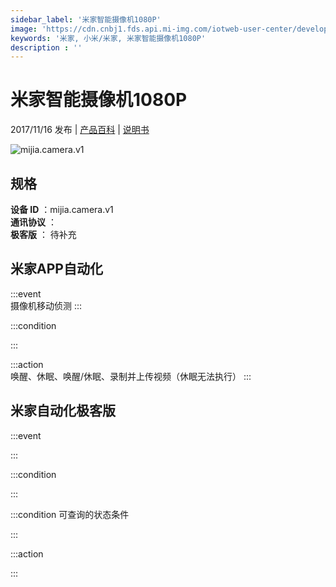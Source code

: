 ```yaml
---
sidebar_label: '米家智能摄像机1080P'
image: 'https://cdn.cnbj1.fds.api.mi-img.com/iotweb-user-center/developer_1679066513271AIKqpD2Y.png?GalaxyAccessKeyId=AKVGLQWBOVIRQ3XLEW&Expires=9223372036854775807&Signature=YiUge/n0AEEEGPVg24td8pYZ3Wk='
keywords: '米家, 小米/米家, 米家智能摄像机1080P'
description : ''
---
```

# 米家智能摄像机1080P

2017/11/16 发布 | [产品百科](https://home.mi.com/webapp/content/baike/product/index.html?model=mijia.camera.v1/) | [说明书](https://home.mi.com/views/introduction.html?model=mijia.camera.v1&region=cn)

![mijia.camera.v1](https://cdn.cnbj1.fds.api.mi-img.com/iotweb-user-center/developer_1679066513271AIKqpD2Y.png?GalaxyAccessKeyId=AKVGLQWBOVIRQ3XLEW&Expires=9223372036854775807&Signature=YiUge/n0AEEEGPVg24td8pYZ3Wk=)

## 规格  
> 
**设备 ID** ：mijia.camera.v1  
**通讯协议** ：  
**极客版**  ： 待补充 


## 米家APP自动化  

:::event  
摄像机移动侦测
:::

:::condition  

:::

:::action   
唤醒、休眠、唤醒/休眠、录制并上传视频（休眠无法执行）
:::

## 米家自动化极客版  

:::event  

:::

:::condition  

:::

:::condition 可查询的状态条件  

:::

:::action  

:::

        
